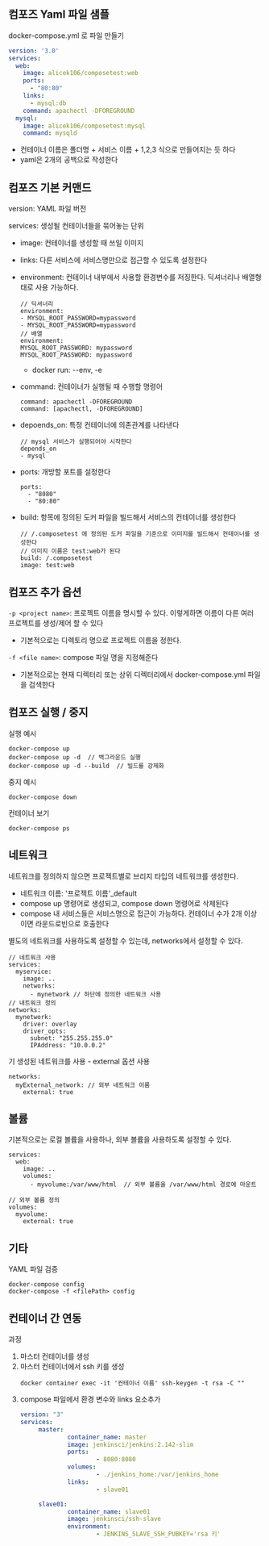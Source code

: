 ## 컴포즈 Yaml 파일 샘플
docker-compose.yml 로 파일 만들기
```yml
version: '3.0'
services:
  web:
    image: alicek106/composetest:web
    ports:
      - "80:80"
    links:
      - mysql:db
    command: apachectl -DFOREGROUND
  mysql:
    image: alicek106/composetest:mysql
    command: mysqld
```
- 컨테이너 이름은 폴더명 + 서비스 이름 + 1,2,3 식으로 만들어지는 듯 하다
- yaml은 2개의 공백으로 작성한다

## 컴포즈 기본 커맨드
version: YAML 파일 버전

services: 생성될 컨테이너들을 묶어놓는 단위
- image: 컨테이너를 생성할 때 쓰일 이미지
- links: 다른 서비스에 서비스명만으로 접근할 수 있도록 설정한다
- environment: 컨테이너 내부에서 사용할 환경변수를 저징한다. 딕셔너리나 배열형태로 사용 가능하다.
  ```
  // 딕셔너리
  environment:
  - MYSQL_ROOT_PASSWORD=mypassword
  - MYSQL_ROOT_PASSWORD=mypassword
  // 배열
  environment:
  MYSQL_ROOT_PASSWORD: mypassword
  MYSQL_ROOT_PASSWORD: mypassword
  ```
   - docker run: --env, -e
- command: 컨테이너가 실행될 때 수행할 명령어
  ```
  command: apachectl -DFOREGROUND
  command: [apachectl, -DFOREGROUND]
  ```
- depoends_on: 특정 컨테이너에 의존관계를 나타낸다
  ```
  // mysql 서비스가 실행되어야 시작한다
  depends_on
  - mysql
  ```

- ports: 개방할 포트를 설정한다
   ```
   ports:
     - "8080"
     - "80:80"
   ```
- build: 항목에 정의된 도커 파일을 빌드해서 서비스의 컨테이너를 생성한다
   ```
   // /.composetest 에 정의된 도커 파일을 기준으로 이미지를 빌드해서 컨테이너를 생성한다
   // 이미지 이름은 test:web가 된다
   build: /.composetest 
   image: test:web
   ```


## 컴포즈 추가 옵션
`-p <project name>`: 프로젝트 이름을 명시할 수 있다. 이렇게하면 이름이 다른 여러 프로젝트를 생성/제어 할 수 있다
- 기본적으로는 디렉토리 명으로 프로젝트 이름을 정한다. 

`-f <file name>`: compose 파일 명을 지정해준다
- 기본적으로는 현재 디렉터리 또는 상위 디렉터리에서 docker-compose.yml 파일을 검색한다

## 컴포즈 실행 / 중지
실행 예시
```
docker-compose up
docker-compose up -d  // 백그라운드 실행
docker-compose up -d --build  // 빌드를 강제화
```

중지 예시
```
docker-compose down
```

컨테이너 보기
```
docker-compose ps
```

## 네트워크
네트워크를 정의하지 않으면 프로젝트별로 브리지 타입의 네트워크를 생성한다. 
- 네트워크 이름: '프로젝트 이름'_default
- compose up 명령어로 생성되고, compose down 명령어로 삭제된다
- compose 내 서비스들은 서비스명으로 접근이 가능하다. 컨테이너 수가 2개 이상이면 라운드로빈으로 호출한다

별도의 네트워크를 사용하도록 설정할 수 있는데, networks에서 설정할 수 있다. 
```
// 네트워크 사용
services:
  myservice:
    image: ..
    networks:
      - mynetwork // 하단에 정의한 네트워크 사용
// 내트워크 정의
networks:
  mynetwork:
    driver: overlay
    driver_opts:
      subnet: "255.255.255.0"
      IPAddress: "10.0.0.2"
```

기 생성된 네트워크를 사용 - external 옵션 사용
```
networks:
  myExternal_network: // 외부 네트워크 이름
    external: true
```


## 볼륨
기본적으로는 로컬 볼륨을 사용하나, 외부 볼륨을 사용하도록 설정할 수 있다. 
```
services:
  web:
    image: ..
    volumes:
      - myvolume:/var/www/html  // 외부 볼륨을 /var/www/html 경로에 마운트

// 외부 볼륨 정의
volumes:
  myvolume:
    external: true
```

## 기타
YAML 파일 검증
```
docker-compose config
docker-compose -f <filePath> config
```

## 컨테이너 간 연동
과정
1. 마스터 컨테이너를 생성
2. 마스터 컨테이너에서 ssh 키를 생성
   ```
   docker container exec -it '컨테이너 이름' ssh-keygen -t rsa -C ""
   ```
3. compose 파일에서 환경 변수와 links 요소추가
   ```yml
   version: "3"
   services:
        master:
                container_name: master
                image: jenkinsci/jenkins:2.142-slim
                ports:
                        - 8080:8080
                volumes:
                        - ./jenkins_home:/var/jenkins_home
                links:
                        - slave01

        slave01:
                container_name: slave01
                image: jenkinsci/ssh-slave
                environment:
                        - JENKINS_SLAVE_SSH_PUBKEY='rsa 키'
   ```

